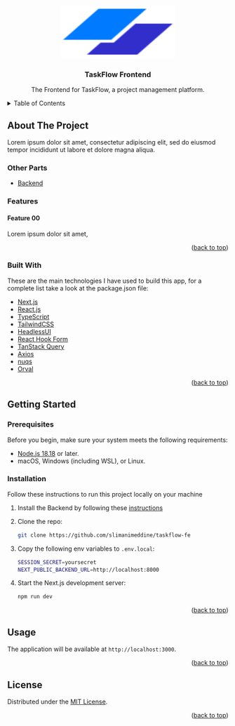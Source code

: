<a id="readme-top"></a>

<br />
<div align="center">
  <a href="https://github.com/slimanimeddine/taskflow-fe">
    <img src="public/logo.svg" alt="Logo" width="260" height="120">
  </a>

  <h3 align="center">TaskFlow Frontend</h3>

  <p align="center">
    The Frontend for TaskFlow, a project management platform.
    <br />
  </p>
</div>

<details>
  <summary>Table of Contents</summary>
  <ol>
    <li>
      <a href="#about-the-project">About The Project</a>
      <ul>
        <li><a href="#other-parts">Other Parts</a></li>
        <li><a href="#features">Features</a></li>
        <li><a href="#built-with">Built With</a></li>
      </ul>
    </li>
    <li>
      <a href="#getting-started">Getting Started</a>
      <ul>
        <li><a href="#prerequisites">Prerequisites</a></li>
        <li><a href="#installation">Installation</a></li>
      </ul>
    </li>
    <li><a href="#usage">Usage</a></li>
    <li><a href="#license">License</a></li>
  </ol>
</details>

## About The Project

Lorem ipsum dolor sit amet, consectetur adipiscing elit, sed do eiusmod tempor incididunt ut labore et dolore magna aliqua.

### Other Parts

- [Backend](https://github.com/slimanimeddine/taskflow-fe)

### Features

#### Feature 00

Lorem ipsum dolor sit amet,

<p align="right">(<a href="#readme-top">back to top</a>)</p>

### Built With

These are the main technologies I have used to build this app, for a complete list take a look at the package.json file:

- [Next.js](https://nextjs.org/)
- [React.js](https://react.dev/)
- [TypeScript](https://www.typescriptlang.org/)
- [TailwindCSS](https://tailwindcss.com/)
- [HeadlessUI](https://headlessui.com/)
- [React Hook Form](https://react-hook-form.com/)
- [TanStack Query](https://tanstack.com/query/latest/docs/framework/react/overview)
- [Axios](https://axios-http.com/docs/intro)
- [nuqs](https://nuqs.47ng.com/)
- [Orval](https://orval.dev/)

<p align="right">(<a href="#readme-top">back to top</a>)</p>

## Getting Started

### Prerequisites

Before you begin, make sure your system meets the following requirements:

- [Node.js 18.18](https://nodejs.org/en) or later.
- macOS, Windows (including WSL), or Linux.

### Installation

Follow these instructions to run this project locally on your machine

1. Install the Backend by following these [instructions](https://github.com/slimanimeddine/taskflow-be?tab=readme-ov-file#installation)

2. Clone the repo:

   ```sh
   git clone https://github.com/slimanimeddine/taskflow-fe
   ```

3. Copy the following env variables to `.env.local`:

   ```sh
   SESSION_SECRET=yoursecret
   NEXT_PUBLIC_BACKEND_URL=http://localhost:8000
   ```

4. Start the Next.js development server:

   ```sh
   npm run dev
   ```

<p align="right">(<a href="#readme-top">back to top</a>)</p>

## Usage

The application will be available at `http://localhost:3000`.

<p align="right">(<a href="#readme-top">back to top</a>)</p>

## License

Distributed under the [MIT License](LICENSE.md).

<p align="right">(<a href="#readme-top">back to top</a>)</p>
